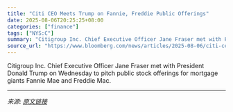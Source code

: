 ```yaml
---
title: "Citi CEO Meets Trump on Fannie, Freddie Public Offerings"
date: 2025-08-06T20:25:25+08:00
categories: ["finance"]
tags: ["NYS:C"]
summary: "Citigroup Inc. Chief Executive Officer Jane Fraser met with President Donald Trump on Wednesday to pitch public stock offerings for mortgage giants Fannie Mae and Freddie Mac."
source_url: "https://www.bloomberg.com/news/articles/2025-08-06/citi-ceo-fraser-meets-trump-on-fannie-freddie-public-offerings"
---
```


Citigroup Inc. Chief Executive Officer Jane Fraser met with President Donald Trump on Wednesday to pitch public stock offerings for mortgage giants Fannie Mae and Freddie Mac.

---

*来源: [原文链接](https://www.bloomberg.com/news/articles/2025-08-06/citi-ceo-fraser-meets-trump-on-fannie-freddie-public-offerings)*
